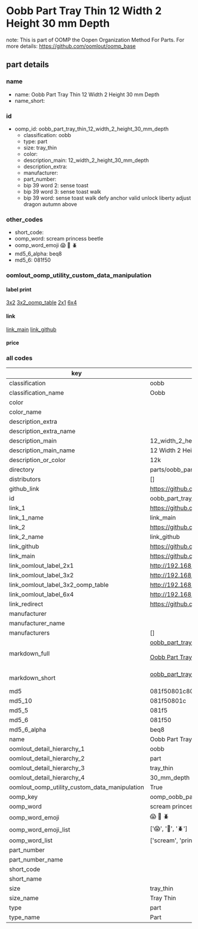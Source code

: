 # Oobb Part Tray Thin 12 Width 2 Height 30 mm Depth  

note: This is part of OOMP the Oopen Organization Method For Parts. For more details: https://github.com/oomlout/oomp_base

##  part details
  







### name
* name: Oobb Part Tray Thin 12 Width 2 Height 30 mm Depth
* name_short: 
### id
* oomp_id: oobb_part_tray_thin_12_width_2_height_30_mm_depth
  * classification: oobb
  * type: part
  * size: tray_thin
  * color: 
  * description_main: 12_width_2_height_30_mm_depth
  * description_extra: 
  * manufacturer: 
  * part_number: 
  * bip 39 word 2: sense toast
  * bip 39 word 3: sense toast walk
  * bip 39 word: sense toast walk defy anchor valid unlock liberty adjust dragon autumn above

### other_codes
* short_code: 
* oomp_word: scream princess beetle
* oomp_word_emoji :scream: :princess: :beetle:
* md5_6_alpha: beq8
* md5_6: 081f50






### oomlout_oomp_utility_custom_data_manipulation
#### label print
[3x2](http://192.168.1.245:1112/?label=oomp%20beq8)
[3x2_oomp_table](http://192.168.1.108:1112/?label=oomp%20beq8)
[2x1](http://192.168.1.242:1112/?label=oomp%20beq8)
[6x4](http://192.168.1.55:1112/?label=oomp%20beq8)    

#### link

[link_main](https://github.com/oomlout/oomlout_oomp_version_1_messy/tree/main/parts/oobb_part_tray_thin_12_width_2_height_30_mm_depth) [link_github](https://github.com/oomlout/oomlout_oomp_version_1_messy/tree/main/parts/oobb_part_tray_thin_12_width_2_height_30_mm_depth)                             

#### price







### all codes 
| key | value |  
| --- | --- |  
| classification | oobb |  
| classification_name | Oobb |  
| color |  |  
| color_name |  |  
| description_extra |  |  
| description_extra_name |  |  
| description_main | 12_width_2_height_30_mm_depth |  
| description_main_name | 12 Width 2 Height 30 mm Depth |  
| description_or_color | 12k |  
| directory | parts/oobb_part_tray_thin_12_width_2_height_30_mm_depth |  
| distributors | [] |  
| github_link | https://github.com/oomlout/oomlout_oomp_part_src/tree/main/parts/oobb_part_tray_thin_12_width_2_height_30_mm_depth |  
| id | oobb_part_tray_thin_12_width_2_height_30_mm_depth |  
| link_1 | https://github.com/oomlout/oomlout_oomp_version_1_messy/tree/main/parts/oobb_part_tray_thin_12_width_2_height_30_mm_depth |  
| link_1_name | link_main |  
| link_2 | https://github.com/oomlout/oomlout_oomp_version_1_messy/tree/main/parts/oobb_part_tray_thin_12_width_2_height_30_mm_depth |  
| link_2_name | link_github |  
| link_github | https://github.com/oomlout/oomlout_oomp_version_1_messy/tree/main/parts/oobb_part_tray_thin_12_width_2_height_30_mm_depth |  
| link_main | https://github.com/oomlout/oomlout_oomp_version_1_messy/tree/main/parts/oobb_part_tray_thin_12_width_2_height_30_mm_depth |  
| link_oomlout_label_2x1 | http://192.168.1.242:1112/?label=oomp%20beq8 |  
| link_oomlout_label_3x2 | http://192.168.1.245:1112/?label=oomp%20beq8 |  
| link_oomlout_label_3x2_oomp_table | http://192.168.1.108:1112/?label=oomp%20beq8 |  
| link_oomlout_label_6x4 | http://192.168.1.55:1112/?label=oomp%20beq8 |  
| link_redirect | https://github.com/oomlout/oomlout_oomp_version_1_messy/tree/main/parts/oobb_part_tray_thin_12_width_2_height_30_mm_depth |  
| manufacturer |  |  
| manufacturer_name |  |  
| manufacturers | [] |  
| markdown_full | [oobb_part_tray_thin_12_width_2_height_30_mm_depth](none)<br>[](none)<br>[Oobb Part Tray Thin 12 Width 2 Height 30 Mm Depth](none)<br><br> |  
| markdown_short | [oobb_part_tray_thin_12_width_2_height_30_mm_depth](none)<br><br> |  
| md5 | 081f50801c80fdc3c304339bed38c61e |  
| md5_10 | 081f50801c |  
| md5_5 | 081f5 |  
| md5_6 | 081f50 |  
| md5_6_alpha | beq8 |  
| name | Oobb Part Tray Thin 12 Width 2 Height 30 mm Depth |  
| oomlout_detail_hierarchy_1 | oobb |  
| oomlout_detail_hierarchy_2 | part |  
| oomlout_detail_hierarchy_3 | tray_thin |  
| oomlout_detail_hierarchy_4 | 30_mm_depth |  
| oomlout_oomp_utility_custom_data_manipulation | True |  
| oomp_key | oomp_oobb_part_tray_thin_12_width_2_height_30_mm_depth |  
| oomp_word | scream princess beetle |  
| oomp_word_emoji | :scream: :princess: :beetle: |  
| oomp_word_emoji_list | [':scream:', ':princess:', ':beetle:'] |  
| oomp_word_list | ['scream', 'princess', 'beetle'] |  
| part_number |  |  
| part_number_name |  |  
| short_code |  |  
| short_name |  |  
| size | tray_thin |  
| size_name | Tray Thin |  
| type | part |  
| type_name | Part |  
